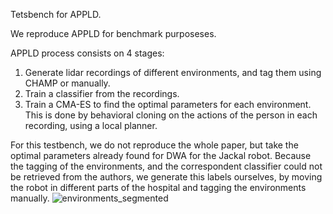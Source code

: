 
Tetsbench for APPLD.

We reproduce APPLD for benchmark purposeses.

APPLD process consists on 4 stages:

1) Generate lidar recordings of different environments, and tag them using CHAMP or manually.
2) Train a classifier from the recordings.
3) Train a CMA-ES to find the optimal parameters for each environment. This is done by behavioral cloning
on the actions of the person in each recording, using a local planner.

For this testbench, we do not reproduce the whole paper, but take the optimal parameters already found for DWA for the Jackal robot.
Because the tagging of the environments, and the correspondent classifier could not be retrieved from the authors, we generate this labels
ourselves, by moving the robot in different parts of the hospital and tagging the environments manually.
![environments_segmented](https://user-images.githubusercontent.com/75029654/200835629-8390bc0f-685b-4258-b824-f76189a6f353.png)
